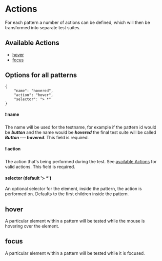 # Actions

For each pattern a number of actions can be defined, which will then be transformed
into separate test suites.

## Available Actions
- [hover](#hover)
- [focus](#focus)

## Options for all patterns

```
{
    "name": "hovered",
    "action": "hover",
    "selector": "> *"
}
```

#### :exclamation: name

The name will be used for the testname, for example if the pattern id would be
***button*** and the name would be ***hovered*** the final test suite will be
called ***Button --- hovered***. This field is required.


#### :exclamation: action

The action that's being performed during the test.
See [available Actions](#available-actions) for valid actions.
This field is required.

#### selector (default '> *')

An optional selector for the element, inside the pattern, the action is
performed on. Defaults to the first children inside the pattern.

## hover

A particular element within a pattern will be tested while the mouse is hovering
over the element.

## focus

A particular element within a pattern will be tested while it is focused.
